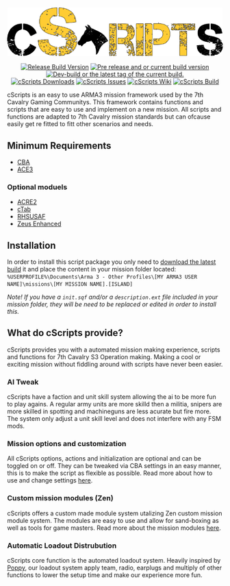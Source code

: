 <p align="center">
<img src="https://github.com/7Cav/cScripts/blob/master/resourses/logo.png" width="600">
</p>
<p align="center">
<a href="https://github.com/7Cav/cScripts/releases/latest"><img src="https://img.shields.io/github/release/7Cav/cScripts.svg?style=for-the-badge&label=Release%20Build" alt="Release Build Version"></a>
<a href="https://github.com/7Cav/cScripts/releases/"><img src="https://img.shields.io/github/release/7Cav/cScripts/all.svg?style=for-the-badge&label=Pre-release" alt="Pre release and or current build version"></a>
<a href="https://github.com/7Cav/cScripts/tags"><img src="https://img.shields.io/github/tag/7Cav/cScripts.svg?style=for-the-badge&colorB=df2d00&label=Latest%20Tag" alt="Dev-build or the latest tag of the current build."></a><br>
<a href="https://github.com/7Cav/cScripts/releases/latest"><img src="https://img.shields.io/github/downloads/7cav/cScripts/total.svg?style=for-the-badge&label=Downloads" alt="cScripts Downloads"></a>
<a href="https://github.com/7Cav/cScripts/issues"><img src="https://img.shields.io/github/issues-raw/7cav/cScripts.svg?style=for-the-badge&label=Issues" alt="cScripts Issues"></a>
<a href="https://github.com/7Cav/cScripts/wiki"><img src="https://img.shields.io/badge/help-wiki-lightgrey.svg?logo=Wikipedia&style=for-the-badge" alt="cScripts Wiki"></a>
<a href="https://github.com/7Cav/cScripts/actions?query=workflow%3AArma">
    <img src="https://img.shields.io/github/workflow/status/7Cav/cScripts/Arma/master?logo=GitHub&style=for-the-badge" alt="cScripts Build">
</a>
</p>
cScripts is an easy to use ARMA3 mission framework used by the 7th Cavalry Gaming Communitys. This framework contains functions and scripts that are easy to use and implement on a new mission. All scripts and functions are adapted to 7th Cavalry mission standards but can ofcause easily get re fitted to fitt other scenarios and needs.

## Minimum Requirements
- [CBA](https://github.com/CBATeam/CBA_A3)
- [ACE3](https://ace3mod.com/)

### Optional moduels
- [ACRE2](https://github.com/IDI-Systems/acre2)
- [cTab](https://github.com/Riouken/cTab)
- [RHSUSAF](http://www.rhsmods.org/)
- [Zeus Enhanced](https://github.com/zen-mod/ZEN)

## Installation
In order to install this script package you only need to [download the latest build](https://github.com/7Cav/cScripts/releases/latest) it and place the content in your mission folder located:
`%USERPROFILE%\Documents\Arma 3 - Other Profiles\[MY ARMA3 USER NAME]\missions\[MY MISSION NAME].[ISLAND]`

*Note! If you have a `init.sqf` and/or a `description.ext` file included in your mission folder, they will be need to be replaced or edited in order to install this.*

## What do cScripts provide?
cScripts provides you with a automated mission making experience, scripts and functions for 7th Cavalry S3 Operation making. Making a cool or exciting mission without fiddling around with scripts have never been easier.

### AI Tweak
cScripts have a faction and unit skill system allowing the ai to be more fun to play agains. A regular army units are more skilld then a militia, snipers are more skilled in spotting and machineguns are less acurate but fire more. The system only adjust a unit skill level and does not interfere with any FSM mods.

### Mission options and customization
All cScripts options, actions and initialization are optional and can be toggled on or off. They can be tweaked via CBA settings in an easy manner, this is to make the script as flexible as possible. Read more about how to use and change settings [here](https://github.com/7Cav/cScripts/wiki/CBA-Mission-Settings).

### Custom mission modules (Zen)
cScripts offers a custom made module system utalizing Zen custom mission module system.
The modules are easy to use and allow for sand-boxing as well as tools for game masters. Read more about the mission modules [here](https://github.com/7Cav/cScripts/wiki/7Cav-Modules).

### Automatic Loadout Distrubution
cScripts core function is the automated loadout system. Heavily inspired by [Poppy](https://github.com/BaerMitUmlaut/Poppy), our loadout system apply team, radio, earplugs and multiply of other functions to lower the setup time and make our experience more fun.
